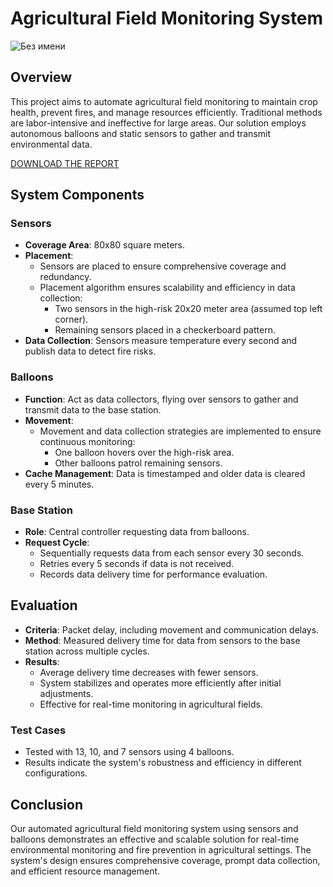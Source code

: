 # Agricultural Field Monitoring System
![Без имени](https://github.com/user-attachments/assets/261b32d9-e7d0-4e56-a887-5a54ec3368af)

## Overview
This project aims to automate agricultural field monitoring to maintain crop health, prevent fires, and manage resources efficiently. Traditional methods are labor-intensive and ineffective for large areas. Our solution employs autonomous balloons and static sensors to gather and transmit environmental data.


[DOWNLOAD THE REPORT](https://github.com/user-attachments/files/16289797/Report_IoT.pdf)


## System Components

### Sensors
- **Coverage Area**: 80x80 square meters.
- **Placement**:
  - Sensors are placed to ensure comprehensive coverage and redundancy.
  - Placement algorithm ensures scalability and efficiency in data collection:
    - Two sensors in the high-risk 20x20 meter area (assumed top left corner).
    - Remaining sensors placed in a checkerboard pattern.
- **Data Collection**: Sensors measure temperature every second and publish data to detect fire risks.

### Balloons
- **Function**: Act as data collectors, flying over sensors to gather and transmit data to the base station.
- **Movement**:
  - Movement and data collection strategies are implemented to ensure continuous monitoring:
    - One balloon hovers over the high-risk area.
    - Other balloons patrol remaining sensors.
- **Cache Management**: Data is timestamped and older data is cleared every 5 minutes.

### Base Station
- **Role**: Central controller requesting data from balloons.
- **Request Cycle**: 
  - Sequentially requests data from each sensor every 30 seconds.
  - Retries every 5 seconds if data is not received.
  - Records data delivery time for performance evaluation.

## Evaluation
- **Criteria**: Packet delay, including movement and communication delays.
- **Method**: Measured delivery time for data from sensors to the base station across multiple cycles.
- **Results**: 
  - Average delivery time decreases with fewer sensors.
  - System stabilizes and operates more efficiently after initial adjustments.
  - Effective for real-time monitoring in agricultural fields.

### Test Cases
- Tested with 13, 10, and 7 sensors using 4 balloons.
- Results indicate the system's robustness and efficiency in different configurations.

## Conclusion
Our automated agricultural field monitoring system using sensors and balloons demonstrates an effective and scalable solution for real-time environmental monitoring and fire prevention in agricultural settings. The system's design ensures comprehensive coverage, prompt data collection, and efficient resource management.


